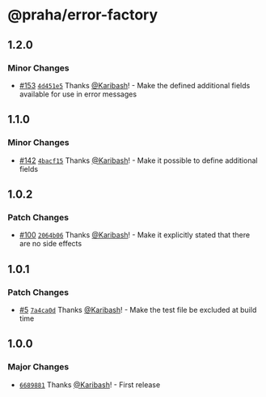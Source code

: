 # @praha/error-factory

## 1.2.0

### Minor Changes

- [#153](https://github.com/praha-inc/error-factory/pull/153) [`4d451e5`](https://github.com/praha-inc/error-factory/commit/4d451e54d603fb59e06eea09513bfc288c98399f) Thanks [@Karibash](https://github.com/Karibash)! - Make the defined additional fields available for use in error messages

## 1.1.0

### Minor Changes

- [#142](https://github.com/praha-inc/error-factory/pull/142) [`4bacf15`](https://github.com/praha-inc/error-factory/commit/4bacf15f09db238bbb57db1488fd99c972b5e0fa) Thanks [@Karibash](https://github.com/Karibash)! - Make it possible to define additional fields

## 1.0.2

### Patch Changes

- [#100](https://github.com/praha-inc/error-factory/pull/100) [`2064b06`](https://github.com/praha-inc/error-factory/commit/2064b06d46a38a861934f39abdfb0f64aee7ca7a) Thanks [@Karibash](https://github.com/Karibash)! - Make it explicitly stated that there are no side effects

## 1.0.1

### Patch Changes

- [#5](https://github.com/praha-inc/error-factory/pull/5) [`7a4ca0d`](https://github.com/praha-inc/error-factory/commit/7a4ca0d5a1e0257eb84dd149341eadaca8d26ff2) Thanks [@Karibash](https://github.com/Karibash)! - Make the test file be excluded at build time

## 1.0.0

### Major Changes

- [`6689881`](https://github.com/praha-inc/error-factory/commit/6689881a136d006239bb953810d9c448904cf75e) Thanks [@Karibash](https://github.com/Karibash)! - First release
